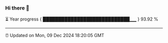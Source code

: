 ### Hi there 👋

⏳ Year progress { ████████████████████████████▁▁ } 93.92 %

---

⏰ Updated on Mon, 09 Dec 2024 18:20:05 GMT
